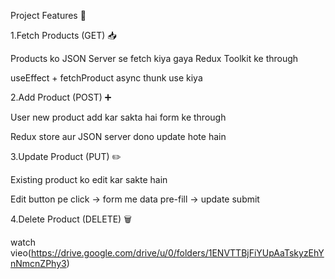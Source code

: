 Project Features 🚀

1.Fetch Products (GET) 📥

Products ko JSON Server se fetch kiya gaya Redux Toolkit ke through

useEffect + fetchProduct async thunk use kiya

2.Add Product (POST) ➕

User new product add kar sakta hai form ke through

Redux store aur JSON server dono update hote hain

3.Update Product (PUT) ✏️

Existing product ko edit kar sakte hain

Edit button pe click → form me data pre-fill → update submit

4.Delete Product (DELETE) 🗑️





watch vieo(https://drive.google.com/drive/u/0/folders/1ENVTTBjFiYUpAaTskyzEhYnNmcnZPhy3)

